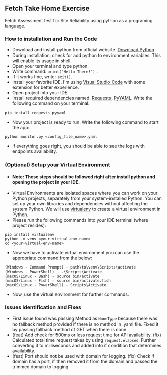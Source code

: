 ## Fetch Take Home Exercise

Fetch Assessment test for Site Reliability using python as a programing language.

### How to installation and Run the Code
- Download and install python from official website. [Download Python](https://www.python.org/downloads/)
- During installation, check for add python to environment variables. This will enable its usage in shell.
- Open your terminal and type python.
- Write command: `print("Hello There!") `.
- If it works fine, write: `exit()`.
- Install your favorite IDE. I'm using [Visual Studio Code](https://code.visualstudio.com/download) with some extension for better experience.
- Open project into your IDE.
- Install required dependencies named: [Requests](https://docs.python-requests.org/en/latest/index.html), [PyYAML](https://pypi.org/project/PyYAML/). Write the following command on your terminal:
```shell
pip install requests pyyaml
```
- Now your project is ready to run. Write the following command to start the app:
```shell
python monitor.py <config_file_name>.yaml
```
- If everything goes right, you should be able to see the logs with endpoints availability.

### (Optional) Setup your Virtual Environment
- #### Note: These steps should be followed right after install python and opening the project in your IDE.
-  Virtual Environments are isolated spaces where you can work on your Python projects, separately from your system-installed Python. You can set up your own libraries and dependencies without affecting the system Python. We will use [virtualenv](https://virtualenv.pypa.io/en/latest/index.html) to create a virtual environment in Python.
- Please run the following commands into your IDE terminal (where project resides):
```shell
pip install virtualenv
python -m venv <your-virtual-env-name>
cd <your-virtual-env-name>
```
- Now we have to activate virtual environment you can use the appropriate command from the below:
```shell
(Windows - Command Prompt) - path\to\venv\Scripts\activate
(Windows - PowerShell) - .\Scripts\Activate
(macOS/Linux - Bash) - source bin/activate
(macOS/Linux - Fish) - source bin/activate.fish
(macOS/Linux - PowerShell) - Scripts\Activate
```
- Now, use the virtual environment for further commands.

### Issues Identification and Fixes
- First issue found was passing Method as `NoneType` because there was no fallback method provided if there is no method in .yaml file. Fixed it by passing fallback method of GET when there is none.
- (feat) Add check for 500ms or less request time for API availability. (fix) Calculated total time request takes by using `request.elapsed`. Further converting it to milliseconds and added into if condition that determines availability.
- (feat) Port should not be used with domain for logging. (fix) Check if domain has a port, if then removed it from the domain and passed the trimmed domain to logging.